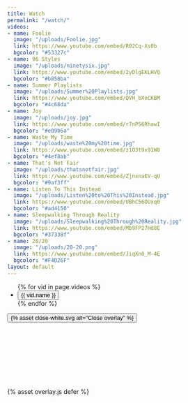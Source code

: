 ```yaml
---
title: Watch
permalink: "/watch/"
videos:
- name: Foolie
  image: "/uploads/Foolie.jpg"
  link: https://www.youtube.com/embed/R02Cq-Xs0b
  bgcolor: "#53327c"
- name: 96 Styles
  image: "/uploads/ninetysix.jpg"
  link: https://www.youtube.com/embed/2yDlgEKLHVQ
  bgcolor: "#b858ba"
- name: Summer Playlists
  image: "/uploads/Summer%20Playlists.jpg"
  link: https://www.youtube.com/embed/QVH_bXoCKBM
  bgcolor: "#4c68da"
- name: Joy
  image: "/uploads/joy.jpg"
  link: https://www.youtube.com/embed/r7nPS6RhawI
  bgcolor: "#e09b6a"
- name: Waste My Time
  image: "/uploads/waste%20my%20time.jpg"
  link: https://www.youtube.com/embed/z1O3t9x91W8
  bgcolor: "#4ef8ab"
- name: That's Not Fair
  image: "/uploads/thatsnotfair.jpg"
  link: https://www.youtube.com/embed/ZjnxnaEV-qU
  bgcolor: "#9af3ff"
- name: Listen To This Instead
  image: "/uploads/Listen%20to%20This%20Instead.jpg"
  link: https://www.youtube.com/embed/UBhC56OUxq0
  bgcolor: "#ad4150"
- name: Sleepwalking Through Reality
  image: "/uploads/Sleepwalking%20Through%20Reality.jpg"
  link: https://www.youtube.com/embed/Mb9FP27Hd8E
  bgcolor: "#37338f"
- name: 20/20
  image: "/uploads/20-20.png"
  link: https://www.youtube.com/embed/JiqXn0_M-4E
  bgcolor: "#F4D26F"
layout: default
---
```


<div class="container music">
  <ul class="videos">
    {% for vid in page.videos %}
    <li class="vid" style="background-color:{{ vid.bgcolor }}">
      <div class="vid-container">
        <div class="aspect-ratio--16x9 aspect-ratio">
          <button aria-label="Watch Asoh's {{ vid.name }} video" class="aspect-ratio--object cover video-overlay-trigger" style="background-image:url({{ vid.image }})" data-src="{{vid.link}}">
            <span class="vid-name">{{ vid.name }}</span>
          </button>
        </div>
      </div>
    </li>
    {% endfor %}
  </ul>
  <div class="video-overlay hidden">
    <button class="video-overlay-close">{% asset close-white.svg alt="Close overlay" %}</button>
    <div class="youtube-embed">
      <iframe class="youtube-embed-iframe" frameborder="0" scrolling="auto"></iframe>
    </div>
  </div>
</div>
{% asset overlay.js defer %}
